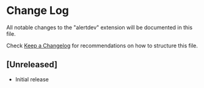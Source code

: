 # Change Log

All notable changes to the "alertdev" extension will be documented in this file.

Check [Keep a Changelog](http://keepachangelog.com/) for recommendations on how to structure this file.

## [Unreleased]

- Initial release